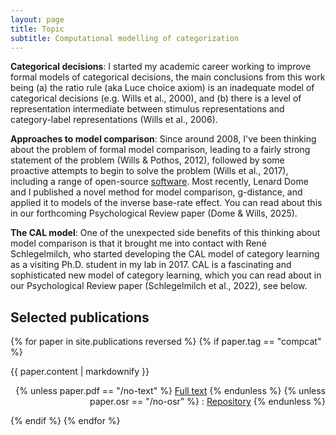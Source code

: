 ```yaml
---
layout: page
title: Topic
subtitle: Computational modelling of categorization
---
```


**Categorical decisions**: I started my academic career working to improve formal models of categorical decisions, the main conclusions from this work being (a) the ratio rule (aka Luce choice axiom) is an inadequate model of categorical decisions (e.g. Wills et al., 2000), and (b) there is a level of representation intermediate between stimulus representations and category-label representations (Wills et al., 2006).

**Approaches to model comparison**: Since around 2008, I've been thinking about the problem of formal model comparison, leading to a fairly strong statement of the problem (Wills & Pothos, 2012), followed by some proactive attempts to begin to solve the problem (Wills et al., 2017), including a range of open-source [software](/software). Most recently, Lenard
Dome and I published a novel method for model comparison, g-distance, and applied it to models of the inverse base-rate effect. You can read about this in our forthcoming
Psychological Review paper (Dome & Wills, 2025).

**The CAL model**: One of the unexpected side benefits of this thinking about model comparison is that it brought me into contact with René Schlegelmilch, who started developing the CAL model of category learning as a visiting Ph.D. student in my lab in 2017. CAL is a fascinating and sophisticated new model of category learning, which you can read about in our Psychological Review paper (Schlegelmilch et al., 2022), see below. 


## Selected publications

{% for paper in site.publications reversed %}
  {% if paper.tag == "compcat" %}
  <p>{{ paper.content | markdownify }}
  <div align="right">
  {% unless paper.pdf == "/no-text" %}
  <a href="{{ paper.pdf }}">Full text</a>
  {% endunless %}
  {% unless paper.osr == "/no-osr" %}
   : <a href="{{ paper.osr }}">Repository</a>
  {% endunless %}
  </div>
  </p>
  {% endif %} 
{% endfor %}
